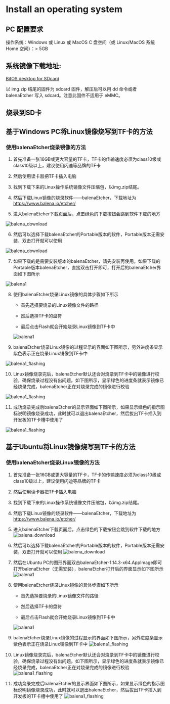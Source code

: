 # Install an operating system


## PC 配置要求
操作系统：Windows 或 Linux 或 MacOS
C 盘空间（或 Linux/MacOS 系统 Home 空间）：> 5GB

## 系统镜像下载地址:  

[BitOS desktop for SDcard](https://archive.spacemit.com/image/k1/version/bianbu/v1.0.13/bianbu-23.10-desktop-k1-v1.0.13-release-20240816183401.img.zip)

以 img.zip 结尾的固件为 sdcard 固件，解压后可以用 dd 命令或者 balenaEtcher 写入 sdcard。注意此固件不适用于 eMMC。

## 烧录到SD卡

## 基于Windows PC将Linux镜像烧写到TF卡的方法
### 使用balenaEtcher烧录镜像的方法
1. 首先准备一张16GB或更大容量的TF卡，TF卡的传输速度必须为class10级或class10级以上，建议使用闪迪等品牌的TF卡

2. 然后使用读卡器把TF卡插入电脑

3. 找到下载下来的Linux操作系统镜像文件压缩包，以img.zip结尾。

4. 然后下载Linux镜像的烧录软件——balenaEtcher，下载地址为
https://www.balena.io/etcher/

5. 进入balenaEtcher下载页面后，点击绿色的下载按钮会跳到软件下载的地方

![balena_download](/img/k1/getting-started/install/balena_download.png)

6. 然后可以选择下载balenaEtcher的Portable版本的软件，Portable版本无需安装，双击打开就可以使用

![balena_download](/img/k1/getting-started/install/balena_download1.png)

7. 如果下载的是需要安装版本的balenaEtcher，请先安装再使用。如果下载的Portable版本balenaEtcher，直接双击打开即可，打开后的balenaEtcher界面如下图所示

![balena1](/img/k1/getting-started/install/balenaEtcher_001.png)

8. 使用balenaEtcher烧录Linux镜像的具体步骤如下所示

    - 首先选择要烧录的Linux镜像文件的路径

    - 然后选择TF卡的盘符

    - 最后点击Flash就会开始烧录Linux镜像到TF卡中

    ![balena1](/img/k1/getting-started/install/balenaEtcher_002.png)

9. balenaEtcher烧录Linux镜像的过程显示的界面如下图所示，另外进度条显示紫色表示正在烧录Linux镜像到TF卡中

 ![balena1_flashing](/img/k1/getting-started/install/balenaEtcher_Flashing.png)

10. Linux镜像烧录完后，balenaEtcher默认还会对烧录到TF卡中的镜像进行校验，确保烧录过程没有出问题。如下图所示，显示绿色的进度条就表示镜像已经烧录完成，balenaEtcher正在对烧录完成的镜像进行校验

![balena1_flashing](/img/k1/getting-started/install/balenaEtcher_Validating.png)

11. 成功烧录完成后balenaEtcher的显示界面如下图所示，如果显示绿色的指示图标说明镜像烧录成功，此时就可以退出balenaEtcher，然后拔出TF卡插入到开发板的TF卡槽中使用了

![balena1_flashing](/img/k1/getting-started/install/balenaEtcher_003.png)


## 基于Ubuntu将Linux镜像烧写到TF卡的方法
### 使用balenaEtcher烧录Linux镜像的方法
1. 首先准备一张16GB或更大容量的TF卡，TF卡的传输速度必须为class10级或class10级以上，建议使用闪迪等品牌的TF卡

2. 然后使用读卡器把TF卡插入电脑

3. 找到下载下来的Linux操作系统镜像文件压缩包，以img.zip结尾。
    
4. 然后下载Linux镜像的烧录软件——balenaEtcher，下载地址为
https://www.balena.io/etcher/

5. 进入balenaEtcher下载页面后，点击绿色的下载按钮会跳到软件下载的地方
![balena_download](/img/k1/getting-started/install/balena_download.png)

6. 然后可以选择下载balenaEtcher的Portable版本的软件，Portable版本无需安装，双击打开就可以使用
![balena_download](/img/k1/getting-started/install/balena_download_ubuntu.png)

7. 然后在Ubuntu PC的图形界面双击balenaEtcher-1.14.3-x64.AppImage即可打开balenaEtcher（无需安装），balenaEtcher打开后的界面显示如下图所示
![balena1](/img/k1/getting-started/install/balenaEtcher_001.png)

8. 使用balenaEtcher烧录Linux镜像的具体步骤如下所示

    - 首先选择要烧录的Linux镜像文件的路径

    - 然后选择TF卡的盘符

    - 最后点击Flash就会开始烧录Linux镜像到TF卡中

    ![balena1](/img/k1/getting-started/install/balenaEtcher_002.png)

9. balenaEtcher烧录Linux镜像的过程显示的界面如下图所示，另外进度条显示紫色表示正在烧录Linux镜像到TF卡中
 ![balena1_flashing](/img/k1/getting-started/install/balenaEtcher_Flashing.png)

10. Linux镜像烧录完后，balenaEtcher默认还会对烧录到TF卡中的镜像进行校验，确保烧录过程没有出问题。如下图所示，显示绿色的进度条就表示镜像已经烧录完成，balenaEtcher正在对烧录完成的镜像进行校验
![balena1_flashing](/img/k1/getting-started/install/balenaEtcher_Validating.png)

11. 成功烧录完成后balenaEtcher的显示界面如下图所示，如果显示绿色的指示图标说明镜像烧录成功，此时就可以退出balenaEtcher，然后拔出TF卡插入到开发板的TF卡槽中使用了
![balena1_flashing](/img/k1/getting-started/install/balenaEtcher_003.png)



